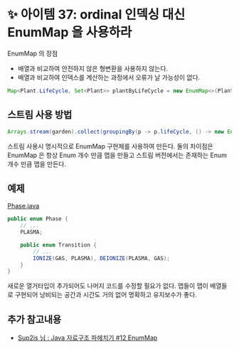 # ✨ 아이템 37: ordinal 인덱싱 대신 EnumMap 을 사용하라

EnumMap 의 장점

- 배열과 비교하여 안전하지 않은 형변환을 사용하지 않는다.
- 배열과 비교하여 인덱스를 계산하는 과정에서 오류가 날 가능성이 없다.

```java
Map<Plant.LifeCycle, Set<Plant>> plantByLifeCycle = new EnumMap<>(Plant.LifeCycle.class);
```

## 스트림 사용 방법

```java
Arrays.stream(garden).collect(groupingBy(p -> p.lifeCycle, () -> new EnumMap<>(LifeCycle.class), toSet() )));
```

스트림 사용시 명시적으로 EnumMap 구현체를 사용하여 만든다. 둘의 차이점은 EnumMap 은 항상 Enum 개수 만큼 맵을 만들고 스트림 버전에서는 존재하는 Enum 개수 만큼 맵을 만든다.

## 예제

[Phase.java](https://github.com/psbin2017/garbage-collection/blob/master/gc/src/test/java/com/collection/gc/sample/enums/Phase.java)

```java
public enum Phase {
    // ...
    PLASMA;

    public enum Transition {
        // ...
        IONIZE(GAS, PLASMA), DEIONIZE(PLASMA, GAS);
    }
}
```

새로운 열거타입이 추가되어도 나머지 코드를 수정할 필요가 없다. 맵들이 맵이 배열들로 구현되어 낭비되는 공간과 시간도 거의 없어 명확하고 유지보수가 좋다.

## 추가 참고내용

- [Sup2is 님 : Java 자료구조 파헤치기 #12 EnumMap](https://sup2is.github.io/2019/11/11/enum-map.html)
